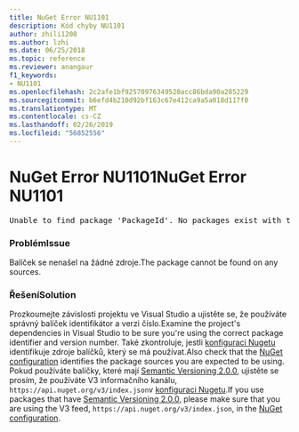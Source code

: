 ```yaml
---
title: NuGet Error NU1101
description: Kód chyby NU1101
author: zhili1208
ms.author: lzhi
ms.date: 06/25/2018
ms.topic: reference
ms.reviewer: anangaur
f1_keywords:
- NU1101
ms.openlocfilehash: 2c2afe1bf92570976349520acc86bda90a285229
ms.sourcegitcommit: b6efd4b210d92bf163c67e412ca9a5a018d117f0
ms.translationtype: MT
ms.contentlocale: cs-CZ
ms.lasthandoff: 02/26/2019
ms.locfileid: "56852556"
---
```

# <a name="nuget-error-nu1101"></a><span data-ttu-id="9ac25-103">NuGet Error NU1101</span><span class="sxs-lookup"><span data-stu-id="9ac25-103">NuGet Error NU1101</span></span>

<pre>Unable to find package 'PackageId'. No packages exist with this id in source(s): 'sourceA', 'sourceB', 'sourceC'</pre>

### <a name="issue"></a><span data-ttu-id="9ac25-104">Problém</span><span class="sxs-lookup"><span data-stu-id="9ac25-104">Issue</span></span>
<span data-ttu-id="9ac25-105">Balíček se nenašel na žádné zdroje.</span><span class="sxs-lookup"><span data-stu-id="9ac25-105">The package cannot be found on any sources.</span></span>

### <a name="solution"></a><span data-ttu-id="9ac25-106">Řešení</span><span class="sxs-lookup"><span data-stu-id="9ac25-106">Solution</span></span>
<span data-ttu-id="9ac25-107">Prozkoumejte závislosti projektu ve Visual Studio a ujistěte se, že používáte správný balíček identifikátor a verzi číslo.</span><span class="sxs-lookup"><span data-stu-id="9ac25-107">Examine the project's dependencies in Visual Studio to be sure you're using the correct package identifier and version number.</span></span> <span data-ttu-id="9ac25-108">Také zkontroluje, jestli [konfiguraci Nugetu](../../consume-packages/Configuring-NuGet-Behavior.md) identifikuje zdroje balíčků, který se má používat.</span><span class="sxs-lookup"><span data-stu-id="9ac25-108">Also check that the [NuGet configuration](../../consume-packages/Configuring-NuGet-Behavior.md) identifies the package sources you are expected to be using.</span></span> <span data-ttu-id="9ac25-109">Pokud používáte balíčky, které mají [Semantic Versioning 2.0.0](../../reference/package-versioning.md#semantic-versioning-200), ujistěte se prosím, že používáte V3 informačního kanálu, `https://api.nuget.org/v3/index.json`v [konfiguraci Nugetu](../../consume-packages/Configuring-NuGet-Behavior.md).</span><span class="sxs-lookup"><span data-stu-id="9ac25-109">If you use packages that have [Semantic Versioning 2.0.0](../../reference/package-versioning.md#semantic-versioning-200), please make sure that you are using the V3 feed, `https://api.nuget.org/v3/index.json`, in the [NuGet configuration](../../consume-packages/Configuring-NuGet-Behavior.md).</span></span>
